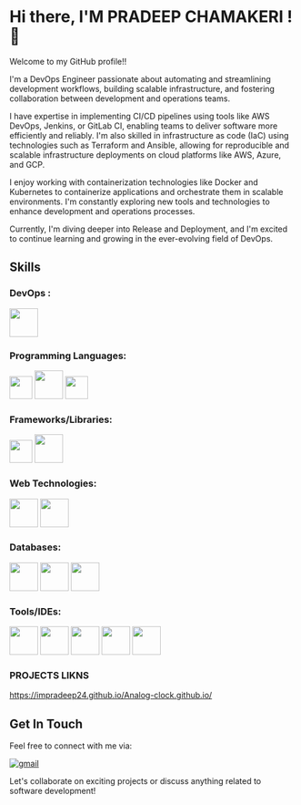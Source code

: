 # Hi there, I'M PRADEEP CHAMAKERI  ! 👋

Welcome to my GitHub profile!!

 I'm a DevOps Engineer passionate about automating and streamlining development workflows, building scalable infrastructure, and fostering collaboration between development and operations teams.

I have expertise in implementing CI/CD pipelines using tools like AWS DevOps, Jenkins, or GitLab CI, enabling teams to deliver software more efficiently and reliably. I'm also skilled in infrastructure as code (IaC) using technologies such as Terraform and Ansible, allowing for reproducible and scalable infrastructure deployments on cloud platforms like AWS, Azure, and GCP.

I enjoy working with containerization technologies like Docker and Kubernetes to containerize applications and orchestrate them in scalable environments. I'm constantly exploring new tools and technologies to enhance development and operations processes.

Currently, I'm diving deeper into Release and Deployment, and I'm excited to continue learning and growing in the ever-evolving field of DevOps.

## Skills


### DevOps :
<code><img height="50" src="https://shorturl.at/D6e1W"></code>


### Programming Languages:

<code><img height="40" src="https://shorturl.at/7fUrD"></code>
<code><img height="50" src="https://logolook.net/wp-content/uploads/2022/11/Java-Logo.png"></code>
<code><img height="40" src="https://logos-world.net/wp-content/uploads/2023/02/JavaScript-Logo.png"></code>

### Frameworks/Libraries:
<code><img height="40" src="https://encrypted-tbn0.gstatic.com/images?q=tbn:ANd9GcR3fjbk_b3NiKPCzjecuzGVzLk7pTqbDmfPOg&usqp=CAU"></code>
<code><img height="50" src="https://shorturl.at/PI3CS"></code>

### Web Technologies:
<code><img height="50" src="https://brandslogos.com/wp-content/uploads/images/large/css-logo.png"></code>
<code><img height="50" src="https://encrypted-tbn0.gstatic.com/images?q=tbn:ANd9GcQ_wl2XZnNL5oTS_TSbsCiP_31dYtApXMMrXg&usqp=CAU"></code>

### Databases:
<code><img height="50" src="https://1000logos.net/wp-content/uploads/2020/08/PostgreSQL-Logo.png"></code>
<code><img height="50" src="https://w7.pngwing.com/pngs/717/111/png-transparent-mysql-round-logo-tech-companies-thumbnail.png"></code>
<code><img height="50" src="https://encrypted-tbn0.gstatic.com/images?q=tbn:ANd9GcSF6DUtfL8zxIDJBMcqIVWw-8fw2cEgTVbdsg&usqp=CAU"></code>

### Tools/IDEs:
<code><img height="50" src="https://encrypted-tbn0.gstatic.com/images?q=tbn:ANd9GcSwO6cTnYdmnXj5vR0M4o0a2jUKsPCIiyYIWw&usqp=CAU"></code>
<code><img height="50" src="https://encrypted-tbn0.gstatic.com/images?q=tbn:ANd9GcSfMFtY4F4eNbIJuHkrGXpAgsEXzVKgOQFUpg&usqp=CAU"></code>
<code><img height="50" src="https://encrypted-tbn0.gstatic.com/images?q=tbn:ANd9GcSO7gwHo5MiwvKdGZ-LqEEvHkaeGB7YA_6Z6w&usqp=CAU"></code>
<code><img height="50" src="https://netapp.io/wp-content/uploads/2018/05/ansible.png"></code>
<code><img height="50" src="https://shorturl.at/44iB5"></code>

### PROJECTS LIKNS
https://impradeep24.github.io/Analog-clock.github.io/

## Get In Touch

Feel free to connect with me via:

<p> <a href="mailto:pradeepchamakeri.work@gmail.com"><i class="fa fa-envelope"></i> <img alt="gmail" src="https://img.shields.io/badge/Email-%230077B5.svg?&style=for-the-badge&logo=Mail&logoColor=white"></a> </p>

Let's collaborate on exciting projects or discuss anything related to software development!
